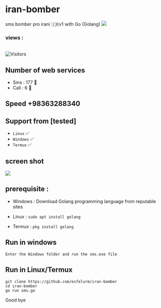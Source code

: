 # iran-bomber
sms bomber pro irani 🇮🇷v1 with Go (Golang)
<img src="screen/Screenshot_20230815-000720_Chrome.jpg">

<h3>views :</h3>
<br>
<img src="https://profile-counter.glitch.me/esfelurm/count.svg" alt="Visitors">

## Number of web services 

- Sms : 177 🧨
- Call : 6 🧨

## Speed +98363288340


## Support from [tested]
- `Linux` ✅
- `Windows` ✅
- `Termux` ✅


## screen shot

<img src="screen/IMG_20230815_002517_499.png">

## prerequisite :

- Windows : Download Golang programming language from reputable sites

- Linux : `sudo apt install golang`

- Termux : `pkg install golang`

## Run in windows

`Enter the Windows folder and run the sms.exe file`

## Run in Linux/Termux

```
git clone https://github.com/esfelurm/iran-bomber
cd iran-bomber
go run sms.go
```

 Good bye
